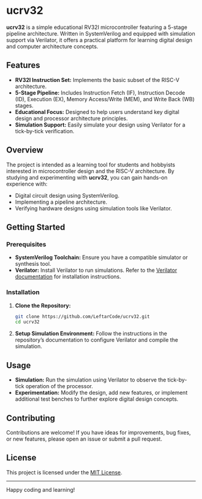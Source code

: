 # ucrv32

**ucrv32** is a simple educational RV32I microcontroller featuring a 5-stage pipeline architecture. Written in SystemVerilog and equipped with simulation support via Verilator, it offers a practical platform for learning digital design and computer architecture concepts.

## Features

- **RV32I Instruction Set:** Implements the basic subset of the RISC-V architecture.
- **5-Stage Pipeline:** Includes Instruction Fetch (IF), Instruction Decode (ID), Execution (EX), Memory Access/Write (MEM), and Write Back (WB) stages.
- **Educational Focus:** Designed to help users understand key digital design and processor architecture principles.
- **Simulation Support:** Easily simulate your design using Verilator for a tick-by-tick verification.

## Overview

The project is intended as a learning tool for students and hobbyists interested in microcontroller design and the RISC-V architecture. By studying and experimenting with **ucrv32**, you can gain hands-on experience with:
- Digital circuit design using SystemVerilog.
- Implementing a pipeline architecture.
- Verifying hardware designs using simulation tools like Verilator.

## Getting Started

### Prerequisites

- **SystemVerilog Toolchain:** Ensure you have a compatible simulator or synthesis tool.
- **Verilator:** Install Verilator to run simulations. Refer to the [Verilator documentation](https://www.veripool.org/wiki/verilator) for installation instructions.

### Installation

1. **Clone the Repository:**
    ```bash
    git clone https://github.com/LeftarCode/ucrv32.git
    cd ucrv32
    ```

2. **Setup Simulation Environment:**
    Follow the instructions in the repository’s documentation to configure Verilator and compile the simulation.

## Usage

- **Simulation:** Run the simulation using Verilator to observe the tick-by-tick operation of the processor.
- **Experimentation:** Modify the design, add new features, or implement additional test benches to further explore digital design concepts.

## Contributing

Contributions are welcome! If you have ideas for improvements, bug fixes, or new features, please open an issue or submit a pull request.

## License

This project is licensed under the [MIT License](LICENSE).

---

Happy coding and learning!
